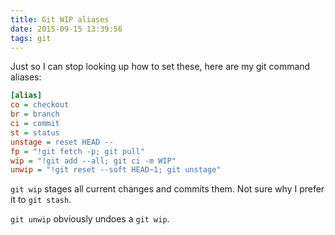 ```yaml
---
title: Git WIP aliases
date: 2015-09-15 13:39:56
tags: git
---
```


Just so I can stop looking up how to set these, here are my git command aliases:

```ini
[alias]
co = checkout
br = branch
ci = commit
st = status
unstage = reset HEAD --
fp = "!git fetch -p; git pull"
wip = "!git add --all; git ci -m WIP"
unwip = "!git reset --soft HEAD~1; git unstage"
```

`git wip` stages all current changes and commits them. Not sure why I prefer it to `git stash`.

`git unwip` obviously undoes a `git wip`.